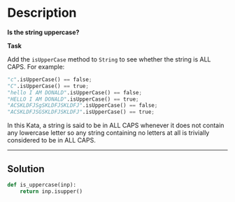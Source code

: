 # Description

**Is the string uppercase?**

**Task**

Add the `isUpperCase` method to `String` to see whether the string is ALL CAPS. For example:

```py
"c".isUpperCase() == false;
"C".isUpperCase() == true;
"hello I AM DONALD".isUpperCase() == false;
"HELLO I AM DONALD".isUpperCase() == true;
"ACSKLDFJSgSKLDFJSKLDFJ".isUpperCase() == false;
"ACSKLDFJSGSKLDFJSKLDFJ".isUpperCase() == true;
```

In this Kata, a string is said to be in ALL CAPS whenever it does not contain any lowercase letter so any string containing no letters at all is trivially considered to be in ALL CAPS.

---

## Solution

```py
def is_uppercase(inp):
    return inp.isupper()
```
